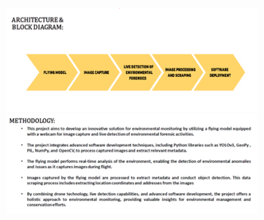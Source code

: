 ![Architecture](https://github.com/Chandrahasinisankar/Forest_reservation/blob/main/ARCHITECTURE.png)
![Methodology](https://github.com/Chandrahasinisankar/Forest_reservation/blob/main/METHODOLOGY.png)

